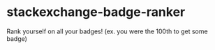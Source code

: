 stackexchange-badge-ranker
==========================

Rank yourself on all your badges! (ex. you were the 100th to get some badge)
